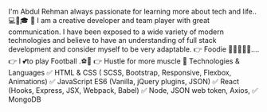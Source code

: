 I'm Abdul Rehman
always passionate for learning more about tech and life..💻🙋🎓
💬 I am a creative developer and team player with great communication. 
I have been exposed to a wide variety of modern technologies and believe to have an understanding of full stack development and consider myself to be very adaptable.
👉 Foodie 🍔🍕🍗🍲🍰....
👉 I 💕to play Football .⚽🏃
👉 Hustle for more muscle 💪
Technologies & Languages
✅ HTML & CSS ( SCSS, Bootstrap, Responsive, Flexbox, Animations)
✅ JavaScript ES6 (Vanilla, jQuery plugins, JSON)
✅ React (Hooks, Express, JSX, Webpack, Babel)
✅ Node, JSON web token, Axios,
✅ MongoDB
